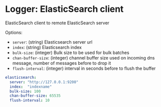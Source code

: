 
# Logger: ElasticSearch client

ElasticSearch client to remote ElasticSearch server

Options:

- `server`: (string) Elasticsearch server url
- `index`: (string) Elasticsearch index
- `bulk-size`: (integer) Bulk size to be used for bulk batches
- `chan-buffer-size`: (integer) channel buffer size used on incoming dns message, number of messages before to drop it
- `flush-interval`: (integer) interval in seconds before to flush the buffer

```yaml
elasticsearch:
  server: "http://127.0.0.1:9200"
  index:  "indexname"
  bulk-size: 100
  chan-buffer-size: 65535
  flush-interval: 10
```
